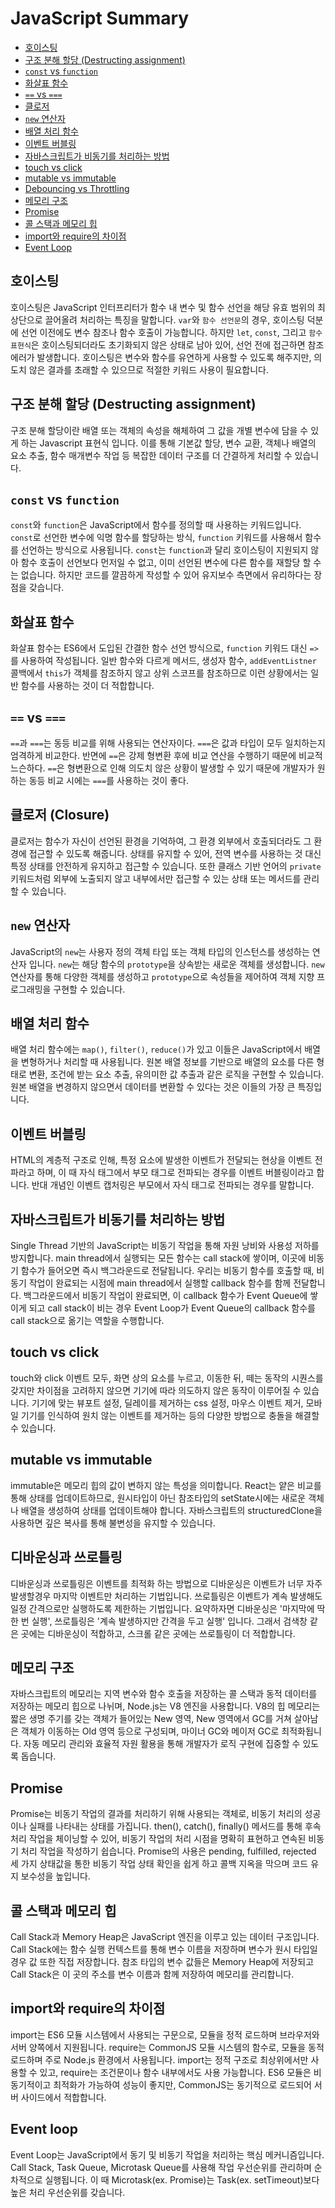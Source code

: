 # JavaScript Summary

- [호이스팅](#호이스팅)
- [구조 분해 할당 (Destructing assignment)](#구조-분해-할당-destructing-assignment)
- [`const` vs `function`](#const-vs-function)
- [화살표 함수](#화살표-함수)
- [`==` vs `===`](#-vs--equality-operators)
- [클로저](#클로저-closure)
- [`new` 연산자](#new-연산자)
- [배열 처리 함수](#배열-처리-함수)
- [이벤트 버블링](#이벤트-버블링)
- [자바스크립트가 비동기를 처리하는 방법](#자바스크립트가-비동기를-처리하는-방법)
- [touch vs click](#touch-vs-click)
- [mutable vs immutable](#mutable-vs-immutable)
- [Debouncing vs Throttling](#디바운싱과-쓰로틀링)
- [메모리 구조](#메모리-구조)
- [Promise](#promise)
- [콜 스택과 메모리 힙](#콜-스택과-메모리-힙)
- [import와 require의 차이점](#import와-require의-차이점)
- [Event Loop](#event-loop)

## 호이스팅

호이스팅은 JavaScript 인터프리터가 함수 내 변수 및 함수 선언을 해당 유효 범위의 최상단으로 끌어올려 처리하는 특징을 말합니다. `var`와 `함수 선언문`의 경우, 호이스팅 덕분에 선언 이전에도 변수 참조나 함수 호출이 가능합니다. 하지만 `let`, `const`, 그리고 `함수 표현식`은 호이스팅되더라도 초기화되지 않은 상태로 남아 있어, 선언 전에 접근하면 참조 에러가 발생합니다. 호이스팅은 변수와 함수를 유연하게 사용할 수 있도록 해주지만, 의도치 않은 결과를 초래할 수 있으므로 적절한 키워드 사용이 필요합니다.

## 구조 분해 할당 (Destructing assignment)

구조 분해 할당이란 배열 또는 객체의 속성을 해체하여 그 값을 개별 변수에 담을 수 있게 하는 Javascript 표현식 입니다. 이를 통해 기본값 할당, 변수 교환, 객체나 배열의 요소 추출, 함수 매개변수 작업 등 복잡한 데이터 구조를 더 간결하게 처리할 수 있습니다.

## `const` vs `function`

`const`와 `function`은 JavaScript에서 함수를 정의할 때 사용하는 키워드입니다. `const`로 선언한 변수에 익명 함수를 할당하는 방식, `function` 키워드를 사용해서 함수를 선언하는 방식으로 사용됩니다. `const`는 `function`과 달리 호이스팅이 지원되지 않아 함수 호출이 선언보다 먼저일 수 없고, 이미 선언된 변수에 다른 함수를 재할당 할 수는 없습니다. 하지만 코드를 깔끔하게 작성할 수 있어 유지보수 측면에서 유리하다는 장점을 갖습니다.

## 화살표 함수

화살표 함수는 ES6에서 도입된 간결한 함수 선언 방식으로, `function` 키워드 대신 `=>`를 사용하여 작성됩니다. 일반 함수와 다르게 메서드, 생성자 함수, `addEventListner` 콜백에서 `this`가 객체를 참조하지 않고 상위 스코프를 참조하므로 이런 상황에서는 일반 함수를 사용하는 것이 더 적합합니다.

## `==` vs `===`

`==`과 `===`는 동등 비교를 위해 사용되는 연산자이다. `===`은 값과 타입이 모두 일치하는지 엄격하게 비교한다. 반면에 `==`은 강제 형변환 후에 비교 연산을 수행하기 때문에 비교적 느슨하다. `==`은 형변환으로 인해 의도치 않은 상황이 발생할 수 있기 때문에 개발자가 원하는 동등 비교 시에는 `===`를 사용하는 것이 좋다.

## 클로저 (Closure)

클로저는 함수가 자신이 선언된 환경을 기억하여, 그 환경 외부에서 호출되더라도 그 환경에 접근할 수 있도록 해줍니다. 상태를 유지할 수 있어, 전역 변수를 사용하는 것 대신 특정 상태를 안전하게 유지하고 접근할 수 있습니다. 또한 클래스 기반 언어의 `private` 키워드처럼 외부에 노출되지 않고 내부에서만 접근할 수 있는 상태 또는 메서드를 관리할 수 있습니다.

## `new` 연산자

JavaScript의 `new`는 사용자 정의 객체 타입 또는 객체 타입의 인스턴스를 생성하는 연산자 입니다. `new`는 해당 함수의 `prototype`을 상속받는 새로운 객체를 생성합니다. `new` 연산자를 통해 다양한 객체를 생성하고 `prototype`으로 속성들을 제어하여 객체 지향 프로그래밍을 구현할 수 있습니다.

## 배열 처리 함수

배열 처리 함수에는 `map()`, `filter()`, `reduce()`가 있고 이들은 JavaScript에서 배열을 변형하거나 처리할 때 사용됩니다. 원본 배열 정보를 기반으로 배열의 요소를 다른 형태로 변환, 조건에 받는 요소 추출, 유의미한 값 추출과 같은 로직을 구현할 수 있습니다. 원본 배열을 변경하지 않으면서 데이터를 변환할 수 있다는 것은 이들의 가장 큰 특징입니다.

## 이벤트 버블링

HTML의 계층적 구조로 인해, 특정 요소에 발생한 이벤트가 전달되는 현상을 이벤트 전파라고 하며, 이 때 자식 태그에서 부모 태그로 전파되는 경우를 이벤트 버블링이라고 합니다. 반대 개념인 이벤트 캡처링은 부모에서 자식 태그로 전파되는 경우를 말합니다.

## 자바스크립트가 비동기를 처리하는 방법

Single Thread 기반의 JavaScript는 비동기 작업을 통해 자원 낭비와 사용성 저하를 방지합니다. main thread에서 실행되는 모든 함수는 call stack에 쌓이며, 이곳에 비동기 함수가 들어오면 즉시 백그라운드로 전달됩니다. 우리는 비동기 함수를 호출할 때, 비동기 작업이 완료되는 시점에 main thread에서 실행할 callback 함수를 함께 전달합니다. 백그라운드에서 비동기 작업이 완료되면, 이 callback 함수가 Event Queue에 쌓이게 되고 call stack이 비는 경우 Event Loop가 Event Queue의 callback 함수를 call stack으로 옮기는 역할을 수행합니다.

## touch vs click

touch와 click 이벤트 모두, 화면 상의 요소를 누르고, 이동한 뒤, 떼는 동작의 시퀀스를 갖지만 차이점을 고려하지 않으면 기기에 따라 의도하지 않은 동작이 이루어질 수 있습니다. 기기에 맞는 뷰포트 설정, 딜레이를 제거하는 css 설정, 마우스 이벤트 제거, 모바일 기기를 인식하여 원치 않는 이벤트를 제거하는 등의 다양한 방법으로 충돌을 해결할 수 있습니다.

## mutable vs immutable

immutable은 메모리 힙의 값이 변하지 않는 특성을 의미합니다. React는 얕은 비교를 통해 상태를 업데이트하므로, 원시타입이 아닌 참조타입의 setState시에는 새로운 객체나 배열을 생성하여 상태를 업데이트해야 합니다. 자바스크립트의 structuredClone을 사용하면 깊은 복사를 통해 불변성을 유지할 수 있습니다.

## 디바운싱과 쓰로틀링

디바운싱과 쓰로틀링은 이벤트를 최적화 하는 방법으로 디바운싱은 이벤트가 너무 자주 발생할경우 마지막 이벤트만 처리하는 기법입니다. 쓰로틀링은 이벤트가 계속 발생해도 일정 간격으로만 실행하도록 제한하는 기법입니다. 요약하자면 디바운싱은 '마지막에 딱 한 번 실행', 쓰로틀링은 '계속 발생하지만 간격을 두고 실행' 입니다. 그래서 검색창 같은 곳에는 디바운싱이 적합하고, 스크롤 같은 곳에는 쓰로틀링이 더 적합합니다.

## 메모리 구조

자바스크립트의 메모리는 지역 변수와 함수 호출을 저장하는 콜 스택과 동적 데이터를 저장하는 메모리 힙으로 나뉘며, Node.js는 V8 엔진을 사용합니다. V8의 힙 메모리는 짧은 생명 주기를 갖는 객체가 들어있는 New 영역, New 영역에서 GC를 거쳐 살아남은 객체가 이동하는 Old 영역 등으로 구성되며, 마이너 GC와 메이저 GC로 최적화됩니다. 자동 메모리 관리와 효율적 자원 활용을 통해 개발자가 로직 구현에 집중할 수 있도록 돕습니다.

## Promise

Promise는 비동기 작업의 결과를 처리하기 위해 사용되는 객체로, 비동기 처리의 성공이나 실패를 나타내는 상태를 가집니다. then(), catch(), finally() 메서드를 통해 후속 처리 작업을 체이닝할 수 있어, 비동기 작업의 처리 시점을 명확히 표현하고 연속된 비동기 처리 작업을 작성하기 쉽습니다. Promise의 사용은 pending, fulfilled, rejected 세 가지 상태값을 통한 비동기 작업 상태 확인을 쉽게 하고 콜백 지옥을 막으며 코드 유지 보수성을 높입니다.

## 콜 스택과 메모리 힙

Call Stack과 Memory Heap은 JavaScript 엔진을 이루고 있는 데이터 구조입니다. Call Stack에는 함수 실행 컨텍스트를 통해 변수 이름을 저장하며 변수가 원시 타입일 경우 값 또한 직접 저장합니다. 참조 타입의 변수 값들은 Memory Heap에 저장되고 Call Stack은 이 곳의 주소를 변수 이름과 함께 저장하여 메모리를 관리합니다.

## import와 require의 차이점

import는 ES6 모듈 시스템에서 사용되는 구문으로, 모듈을 정적 로드하며 브라우저와 서버 양쪽에서 지원됩니다. require는 CommonJS 모듈 시스템의 함수로, 모듈을 동적 로드하며 주로 Node.js 환경에서 사용됩니다. import는 정적 구조로 최상위에서만 사용할 수 있고, require는 조건문이나 함수 내부에서도 사용 가능합니다. ES6 모듈은 비동기적이고 최적화가 가능하여 성능이 좋지만, CommonJS는 동기적으로 로드되어 서버 사이드에서 적합합니다.

## Event loop

Event Loop는 JavaScript에서 동기 및 비동기 작업을 처리하는 핵심 메커니즘입니다. Call Stack, Task Queue, Microtask Queue를 사용해 작업 우선순위를 관리하며 순차적으로 실행됩니다. 이 때 Microtask(ex. Promise)는 Task(ex. setTimeout)보다 높은 처리 우선순위를 갖습니다.
